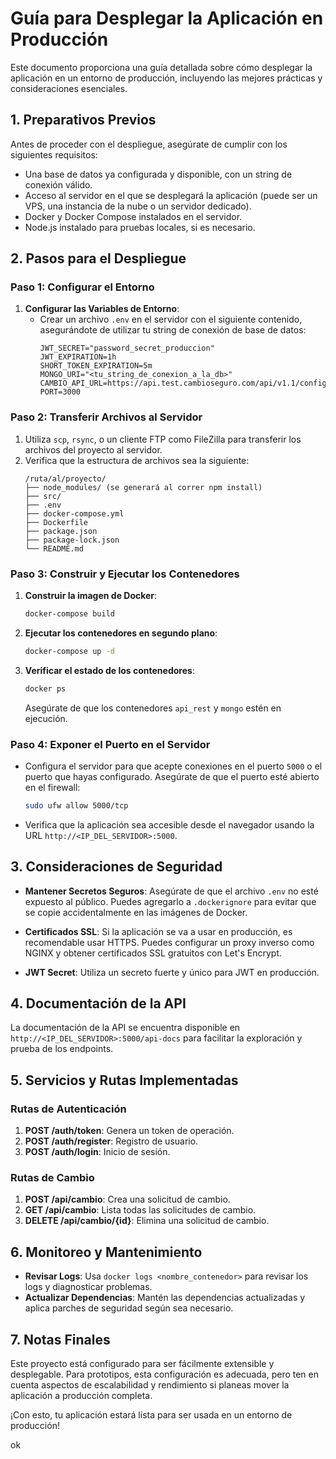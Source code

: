 # Guía para Desplegar la Aplicación en Producción

Este documento proporciona una guía detallada sobre cómo desplegar la aplicación en un entorno de producción, incluyendo las mejores prácticas y consideraciones esenciales.

## 1. Preparativos Previos

Antes de proceder con el despliegue, asegúrate de cumplir con los siguientes requisitos:

- Una base de datos ya configurada y disponible, con un string de conexión válido.
- Acceso al servidor en el que se desplegará la aplicación (puede ser un VPS, una instancia de la nube o un servidor dedicado).
- Docker y Docker Compose instalados en el servidor.
- Node.js instalado para pruebas locales, si es necesario.

## 2. Pasos para el Despliegue

### Paso 1: Configurar el Entorno

1. **Configurar las Variables de Entorno**:
   - Crear un archivo `.env` en el servidor con el siguiente contenido, asegurándote de utilizar tu string de conexión de base de datos:
     ```env
     JWT_SECRET="password_secret_produccion"
     JWT_EXPIRATION=1h
     SHORT_TOKEN_EXPIRATION=5m
     MONGO_URI="<tu_string_de_conexion_a_la_db>"
     CAMBIO_API_URL=https://api.test.cambioseguro.com/api/v1.1/config/rates
     PORT=3000
     ```

### Paso 2: Transferir Archivos al Servidor

1. Utiliza `scp`, `rsync`, o un cliente FTP como FileZilla para transferir los archivos del proyecto al servidor.
2. Verifica que la estructura de archivos sea la siguiente:
   ```
   /ruta/al/proyecto/
   ├── node_modules/ (se generará al correr npm install)
   ├── src/
   ├── .env
   ├── docker-compose.yml
   ├── Dockerfile
   ├── package.json
   ├── package-lock.json
   └── README.md
   ```

### Paso 3: Construir y Ejecutar los Contenedores

1. **Construir la imagen de Docker**:

   ```bash
   docker-compose build
   ```

2. **Ejecutar los contenedores en segundo plano**:

   ```bash
   docker-compose up -d
   ```

3. **Verificar el estado de los contenedores**:

   ```bash
   docker ps
   ```

   Asegúrate de que los contenedores `api_rest` y `mongo` estén en ejecución.

### Paso 4: Exponer el Puerto en el Servidor

- Configura el servidor para que acepte conexiones en el puerto `5000` o el puerto que hayas configurado. Asegúrate de que el puerto esté abierto en el firewall:

  ```bash
  sudo ufw allow 5000/tcp
  ```

- Verifica que la aplicación sea accesible desde el navegador usando la URL `http://<IP_DEL_SERVIDOR>:5000`.

## 3. Consideraciones de Seguridad

- **Mantener Secretos Seguros**: Asegúrate de que el archivo `.env` no esté expuesto al público. Puedes agregarlo a `.dockerignore` para evitar que se copie accidentalmente en las imágenes de Docker.

- **Certificados SSL**: Si la aplicación se va a usar en producción, es recomendable usar HTTPS. Puedes configurar un proxy inverso como NGINX y obtener certificados SSL gratuitos con Let's Encrypt.

- **JWT Secret**: Utiliza un secreto fuerte y único para JWT en producción.

## 4. Documentación de la API

La documentación de la API se encuentra disponible en `http://<IP_DEL_SERVIDOR>:5000/api-docs` para facilitar la exploración y prueba de los endpoints.

## 5. Servicios y Rutas Implementadas

### Rutas de Autenticación

1. **POST /auth/token**: Genera un token de operación.
2. **POST /auth/register**: Registro de usuario.
3. **POST /auth/login**: Inicio de sesión.

### Rutas de Cambio

1. **POST /api/cambio**: Crea una solicitud de cambio.
2. **GET /api/cambio**: Lista todas las solicitudes de cambio.
3. **DELETE /api/cambio/{id}**: Elimina una solicitud de cambio.

## 6. Monitoreo y Mantenimiento

- **Revisar Logs**: Usa `docker logs <nombre_contenedor>` para revisar los logs y diagnosticar problemas.
- **Actualizar Dependencias**: Mantén las dependencias actualizadas y aplica parches de seguridad según sea necesario.

## 7. Notas Finales

Este proyecto está configurado para ser fácilmente extensible y desplegable. Para prototipos, esta configuración es adecuada, pero ten en cuenta aspectos de escalabilidad y rendimiento si planeas mover la aplicación a producción completa.

¡Con esto, tu aplicación estará lista para ser usada en un entorno de producción!

ok

